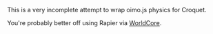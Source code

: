 This is a very incomplete attempt to wrap oimo.js physics for Croquet.

You're probably better off using Rapier via [WorldCore](https://github.com/croquet/worldcore).
